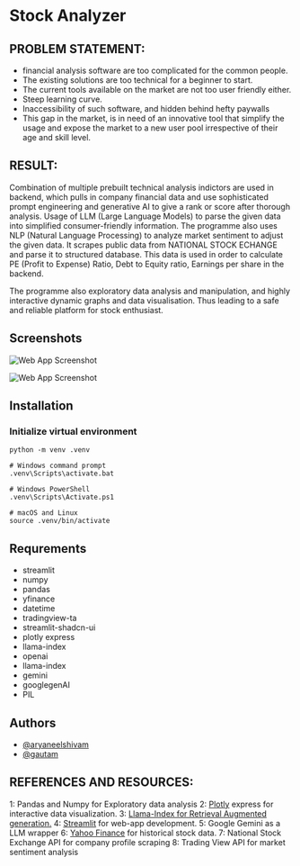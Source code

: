 
# Stock Analyzer

## PROBLEM STATEMENT:
- financial analysis software are too complicated for the common people.
- The existing solutions are too technical for a beginner to start.
- The current tools available on the market are not too user friendly either.
- Steep learning curve.
- Inaccessibility of such software, and hidden behind hefty paywalls
- This gap in the market, is in need of an innovative tool that simplify the usage and expose the market to a new user pool irrespective of their age and skill level.

## RESULT:

Combination of multiple prebuilt technical analysis indictors are used in backend, which pulls in company financial data and use sophisticated prompt engineering and generative AI to give a rank or score after thorough analysis. Usage of LLM (Large Language Models) to parse the given data into simplified consumer-friendly information. The programme also uses NLP (Natural Language Processing) to analyze market sentiment to adjust the given data. It scrapes public data from NATIONAL STOCK ECHANGE and parse it to structured database. This data is used in order to calculate PE (Profit to Expense) Ratio, Debt to Equity ratio, Earnings per share in the backend.

The programme also exploratory data analysis and manipulation, and highly interactive dynamic graphs and data visualisation. Thus leading to a safe and reliable platform for stock enthusiast.




## Screenshots

![Web App Screenshot](https://i.postimg.cc/jjM8G9Rf/ss1.png)

![Web App Screenshot](https://i.postimg.cc/9MzxVpfn/ss2.jpg)


## Installation

### Initialize virtual environment

```
python -m venv .venv
```
```
# Windows command prompt
.venv\Scripts\activate.bat

# Windows PowerShell
.venv\Scripts\Activate.ps1

# macOS and Linux
source .venv/bin/activate
```

## Requrements
- streamlit
- numpy
- pandas
- yfinance
- datetime
- tradingview-ta
- streamlit-shadcn-ui
- plotly express
- llama-index
- openai
- llama-index 
- gemini
- googlegenAI
- PIL
    
## Authors

- [@aryaneelshivam](https://github.com/aryaneelshivam)
- [@gautam](https://github.com/ryuiiji)


## REFERENCES AND RESOURCES:

1: Pandas and Numpy for Exploratory data analysis
2: [Plotly](https://plotly.com) express for interactive data visualization.
3: [Llama-Index for Retrieval Augmented generation.]( https://www.llamaindex.ai)
4: [Streamlit]( https://streamlit.io) for web-app development.
5: Google Gemini as a LLM wrapper
6: [Yahoo Finance](https://pypi.org/project/yfinance/) for historical stock data.
7: National Stock Exchange API for company profile scraping
8: Trading View API for market sentiment analysis
